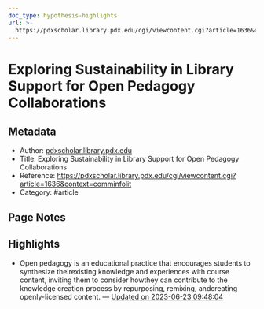 ```yaml
---
doc_type: hypothesis-highlights
url: >-
  https://pdxscholar.library.pdx.edu/cgi/viewcontent.cgi?article=1636&context=comminfolit
---
```


# Exploring Sustainability in Library Support for Open Pedagogy Collaborations

## Metadata
- Author: [pdxscholar.library.pdx.edu]()
- Title: Exploring Sustainability in Library Support for Open Pedagogy Collaborations
- Reference: https://pdxscholar.library.pdx.edu/cgi/viewcontent.cgi?article=1636&context=comminfolit
- Category: #article

## Page Notes
## Highlights
- Open pedagogy is an educational practice that encourages students to synthesize theirexisting knowledge and experiences with course content, inviting them to consider howthey can contribute to the knowledge creation process by repurposing, remixing, andcreating openly-licensed content. — [Updated on 2023-06-23 09:48:04](https://hyp.is/uV-TEhHlEe6zIJ8-HyrAow/pdxscholar.library.pdx.edu/cgi/viewcontent.cgi?article=1636&context=comminfolit)




